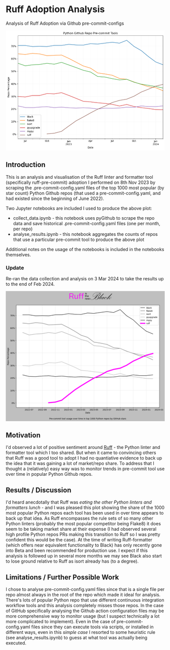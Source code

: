 # Ruff Adoption Analysis

Analysis of Ruff Adoption via Github pre-commit-configs

![plot of Ruff adoption to the end of 2023](ruff_growth.png)

## Introduction

This is an analysis and visualisation of the Ruff linter and formatter tool (specifically ruff-pre-commit) adoption I performed on 8th Nov 2023 by scraping the .pre-commit-config.yaml files of the top 1000 most popular (by star count) Python Github repos (that used a pre-commit-config.yaml, and had existed since the beginning of June 2022).

Two Jupyter notebooks are included I used to produce the above plot:

- collect_data.ipynb - this notebook uses pyGithub to scrape the repo data and save historical .pre-commit-config.yaml files (one per month, per repo)
- analyse_results.ipynb - this notebook aggregates the counts of repos that use a particular pre-commit tool to produce the above plot

Additional notes on the usage of the notebooks is included in the notebooks themselves.

### Update

Re-ran the data collection and analysis on 3 Mar 2024 to take the results up to the end of Feb 2024.

![funny plot of Ruff adoption to the end of Feb 2024](ruff_is_the_new_black.png)

## Motivation

I'd observed a lot of positive sentiment around [Ruff](https://github.com/astral-sh/ruff) - the Python linter and formatter tool which I too shared. But when it came to convincing others that Ruff was a good tool to adopt I had no quantiative evidence to back up the idea that it was gaining a lot of market/repo share. To address that I thought a (relatively) easy way was to monitor trends in pre-commit tool use over time in popular Python Github repos.

## Results / Discussion

I'd heard anecdotally that Ruff was _eating the other Python linters and formatters lunch_ - and I was pleased this plot showing the share of the 1000 most popular Python repos each tool has been used in over time appears to back up that idea. As Ruff encompasses the rule sets of so many other Python linters (probably the most popular competitor being Flake8) it does seem to be taking market share at their expense (I had observed several high profile Python repos PRs making this transition to Ruff so I was pretty confident this would be the case). At the time of writing Ruff-formatter (which offers near equivalent functionality to Black) has only recently gone into Beta and been recommended for production use. I expect if this analysis is followed up in several more months we may see Black also start to lose ground relative to Ruff as isort already has (to a degree).

## Limitations / Further Possible Work

I chose to analyse pre-commit-config.yaml files since that is a single file per repo almost always in the root of the repo which made it ideal for analysis. There's lots of popular Python repo that use different continuous integration workflow tools and this analysis completely misses those repos. In the case of GitHub specifically analysing the Github action configuration files may be more comprehensive way to monitor usage (but I suspect technically a lot more complicated to implement). Even in the case of pre-commit-config.yaml files since they can execute tools via scripts, or installed in different ways, even in this _simple case_ I resorted to some heuristic rule (see analyse_results.ipynb) to guess at what tool was actually being executed.

